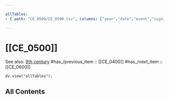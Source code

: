 ```yaml
---

allTables:
- { path: "CE_0500/CE_0500.tsv", columns: ["year","date","event","significance"], headings:  } 

---
```


# [[CE_0500]] 

See also: [9th century](https://en.wikipedia.org/wiki/9th_century "9th century")
#has_/previous_item :: [[CE_0400]] 
#has_/next_item  :: [[CE_0600]] 


``` dataviewjs
dv.view("allTables");
```


## All Contents

```folderv
```





